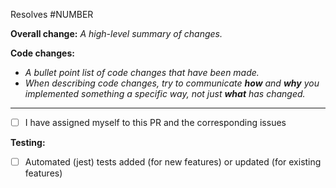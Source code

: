 Resolves #NUMBER

**Overall change:**
_A high-level summary of changes._

**Code changes:**

- _A bullet point list of code changes that have been made._
- _When describing code changes, try to communicate **how** and **why** you implemented something a specific way, not just **what** has changed._

---

- [ ] I have assigned myself to this PR and the corresponding issues

**Testing:**

- [ ] Automated (jest) tests added (for new features) or updated (for existing features)
